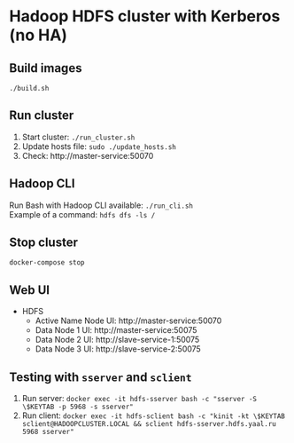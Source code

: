 # Hadoop HDFS cluster with Kerberos (no HA)

## Build images

`./build.sh`

## Run cluster

1. Start cluster: `./run_cluster.sh`
2. Update hosts file: `sudo ./update_hosts.sh`
3. Check: http://master-service:50070

## Hadoop CLI

Run Bash with Hadoop CLI available: `./run_cli.sh`  
Example of a command: `hdfs dfs -ls /`

## Stop cluster

`docker-compose stop`

## Web UI

- HDFS
    - Active Name Node UI: http://master-service:50070
    - Data Node 1 UI: http://master-service:50075
    - Data Node 2 UI: http://slave-service-1:50075
    - Data Node 3 UI: http://slave-service-2:50075

## Testing with `sserver` and `sclient`

1. Run server: `docker exec -it hdfs-sserver bash -c "sserver -S \$KEYTAB -p 5968 -s sserver"`
2. Run client:
   `docker exec -it hdfs-sclient bash -c "kinit -kt \$KEYTAB sclient@HADOOPCLUSTER.LOCAL && sclient hdfs-sserver.hdfs.yaal.ru 5968 sserver"`